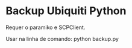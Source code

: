 # Backup Ubiquiti Python 

Requer o paramiko e SCPClient.

Usar na linha de comando: python backup.py